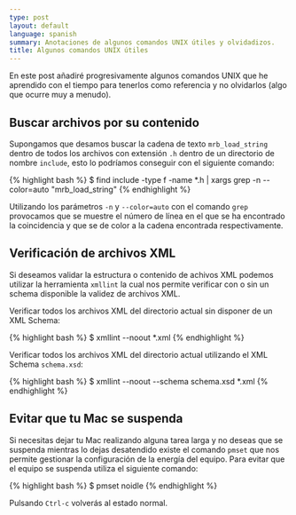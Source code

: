 ```yaml
---
type: post
layout: default
language: spanish
summary: Anotaciones de algunos comandos UNIX útiles y olvidadizos.
title: Algunos comandos UNIX útiles
---
```


En este post añadiré progresivamente algunos comandos UNIX que he aprendido con el tiempo para tenerlos como referencia y no olvidarlos (algo que ocurre muy a menudo).

## Buscar archivos por su contenido

Supongamos que desamos buscar la cadena de texto `mrb_load_string` dentro de todos los archivos con extensión `.h` dentro de un directorio de nombre `include`, esto lo podríamos conseguir con el siguiente comando:

{% highlight bash %}
$ find include -type f -name *\.h | xargs grep -n --color=auto "mrb_load_string"
{% endhighlight %}

Utilizando los parámetros `-n` y `--color=auto` con el comando `grep` provocamos que se muestre el número de línea en el que se ha encontrado la coincidencia y que se de color a la cadena encontrada respectivamente.

## Verificación de archivos XML

Si deseamos validar la estructura o contenido de achivos XML podemos utilizar la herramienta `xmllint` la cual nos permite verificar con o sin un schema disponible la validez de archivos XML.

Verificar todos los archivos XML del directorio actual sin disponer de un XML Schema:

{% highlight bash %}
$ xmllint --noout *.xml
{% endhighlight %}

Verificar todos los archivos XML del directorio actual utilizando el XML Schema `schema.xsd`:

{% highlight bash %}
$ xmllint --noout --schema schema.xsd *.xml
{% endhighlight %}

## Evitar que tu Mac se suspenda

Si necesitas dejar tu Mac realizando alguna tarea larga y no deseas que se suspenda mientras lo dejas desatendido existe el comando `pmset` que nos permite gestionar la configuración de la energía del equipo. Para evitar que el equipo se suspenda utiliza el siguiente comando:

{% highlight bash %}
$ pmset noidle
{% endhighlight %}

Pulsando `Ctrl-c` volverás al estado normal.
